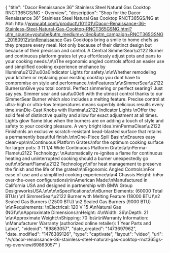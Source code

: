 {
    "title": "Dacor Renaissance 36\" Stainless Steel Natural Gas Cooktop RNCT365GS\/NG - Overview",
    "description": "Shop for the Dacor Renaissance 36\" Stainless Steel Natural Gas Cooktop RNCT365GS\/NG at Abt: http:\/\/www.abt.com\/product\/101101\/Dacor-Renaissance-36-Stainless-Steel-Natural-Gas-Cooktop-RNCT365GSNG.html?utm_source=youtube&utm_medium=video&utm_campaign=RNCT365GSNG_20160912\n\nRenaissance Gas Cooktops bring a smile to home chefs as they prepare every meal. Not only because of their distinct design but because of their precision and control. A Central SimmerSear\u2122 Burner and continuous platform grates let you effortlessly adjust pots and pans to your cooking needs.\n\nThe ergonomic angled controls afford an easier use and simplified cooking experience enchance by Illumina\u2122\u00a0Indicator Lights for safety.\n\nWhether remodeling your kitchen or replacing your existing cooktop you dont have to compromise on style and performance.\n\nFeatures:\n\nSimmerSear\u2122 Burners\nGive you total control. Perfect simmering or perfect searing? Just say yes. Simmer sear and saut\u00e9 with the utmost control thanks to our SimmerSear Burner which also includes a melting feature. Precise control at ultra-high or ultra-low temperatures means superbly delicious results every time.\n\nDie-Cast Knobs with Illumina\u2122 Indicator Lights \nOffer the solid feel of distinctive quality and allow for exact adjustment at all times. Lights glow flame blue when the burners are on adding a touch of style and safety to your cooking pleasure. A very bright idea.\n\nPermaClean\u2122 Finish:\nIs an exclusive scratch-resistant bead-blasted surface that retains a permanently beautiful finish.\n\nOne-Piece Spill Basin:\nEnsures easy clean-up\n\nContinuous Platform Grates:\nfor the optimum cooking surface for larger pots: 3 11 1\/4 Wide Continuous Platform Grates\n\nPerma-Flame\u2122 Technology: \nAutomatically re-ignites a flame for continuous heating and uninterrupted cooking should a burner unexpectedly go out\n\nSmartFlame\u2122 Technology:\nFor heat management to preserve the finish and the life of the grates\n\nErgonomic Angled Controls:\nFor ease of use and a simplified cooking experience\n\n4 Chassis Height: \nFor over-the-oven configurations\n\nAmerican Made:\nManufactured in California USA and designed in partnership with BMW Group DesignworksUSA.\n\n\n\nSpecifications:\n\nBurner Elements: (60000 Total BTUs) \n1 SimmerSear\u2122 Burner with Melting Feature (18000 BTU)\n2 Sealed Gas Burners (12500 BTU) \n2 Sealed Gas Burners (9000 BTU) \n\nRequirements: \nElectrical: 120 V 15 A\nNatural Gas (NG)\n\nApproximate Dimensions:\nHeight: 4\nWidth: 36\nDepth: 21 \n\nApproximate Weight:\nShipping: 70 lbs\n\nWarranty Information: \nManufacturer Warranty (authorized online retailer): 1 Year Parts and Labor",
    "videoid": "69863057",
    "date_created": "1473697962",
    "date_modified": "1476389126",
    "type": "captivate",
    "layout": "video",
    "url": "\/v\/dacor-renaissance-36-stainless-steel-natural-gas-cooktop-rnct365gs-ng-overview\/69863057"
}